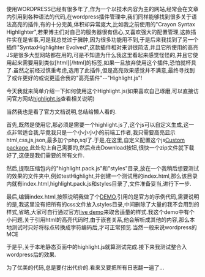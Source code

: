 使用WORDPRESS已经有很多年了,作为一个以技术内容为主的网站,经常会在文章内引用到各种语法的代码,在wordpress插件管理中,我们同样能够找到很多关于语法高亮的插件,有的十分完美,体积却异常庞大,比如我之前使用的"Crayon Syntax Highlighter",若果博主们对自己的服务器很有信心,又喜欢强大的配置管理,这款插件实在是省事,可是我总觉过于臃肿,因为很多功能用不到,于是后来我找到了另一个插件"SyntaxHighlighter Evolved",这款插件相对来讲很简洁,并且它所使用的高亮JS是很多大型网站都在用的,可是不知道为什么我这里看起来感觉怪怪的,并且它使用起来需要用到类似[html][/html]的标签,如果一旦放弃使用这个插件,恐怕就杯具了.虽然之前经过慎重考虑,选用了此插件,但是高亮效果感觉并不满意,最终寻找到了或许更好的或说更适合我的"高亮插件"--"Highlight.js"!

今天我就来简单介绍一下如何使用这个Highlight.js(如果喜欢自己琢磨,可以直接访问官方网站[highlight.js](http://highlightjs.org/)查看相关说明)

当然我也是看了官方文档说明,总结给懒人看的.

首先,既然是使用它,那必须是需要一个highlight.js了,这个js可以自定义生成,这一点非常适合我,毕竟我只是一个小小小小的前端工作者,我只需要高亮显示html,css,js,json,最多加个php,sql了.于是,在这里,自定义配置这个js[Custom package](http://highlightjs.org/download/),此处勾上自己需要的,然后点击Download按钮,很快一个zip文件就下载好了,这便是我们需要的所有文件.

然后,提取压缩包内的"highlight.pack.js"和"styles"目录,放在一个我稍后想要测试的效果的文件夹中,例如testHighlight,并创建一个测试用的index.html,那么该目录内就有index.html,highlight.pack.js和styles目录了,文件准备妥当,进行下一步.

最后,编辑index.html,按照说明我做了个[DEMO](http://www.whidy.net/wordpress-highlight-js-intro.html),引用的是官方的示例代码,需要说明的是,我这里没有把所有的css文件放入styles目录,中间删除了大量的我不会用到的样式,省略,大家可自行通过官方[live demo](http://highlightjs.org/static/test.html)来取舍适量的样式.我这个demo中有个小问题,关于引用html的高亮代码时,由于嵌套关系,他会解析成其他的内容,那么本地测试时只好将标点转换成字符编码后,才可正常预览.当然一般来说wordpress的MCE

于是乎,关于本地静态页面中的highlight.js就算测试完成.接下来我测试整合入wordpress后的效果.


为了优美的代码,总是要付出代价的.看来又要把所有日志翻一遍了...
